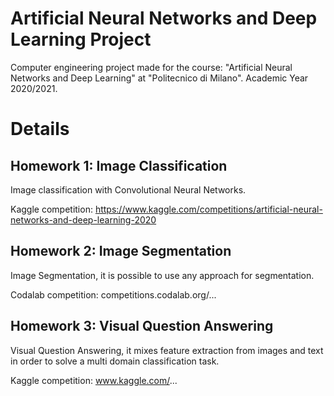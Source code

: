 # Artificial Neural Networks and Deep Learning Project

Computer engineering project made for the course: "Artificial Neural Networks and Deep Learning" at "Politecnico di Milano". Academic Year 2020/2021.

# Details

## Homework 1: Image Classification

Image classification with Convolutional Neural Networks.

Kaggle competition: https://www.kaggle.com/competitions/artificial-neural-networks-and-deep-learning-2020

## Homework 2: Image Segmentation

Image Segmentation, it is possible to use any approach for segmentation.

Codalab competition: competitions.codalab.org/...

## Homework 3: Visual Question Answering

Visual Question Answering, it mixes feature extraction from images and text in order to solve a multi domain classification task.

Kaggle competition: www.kaggle.com/...

